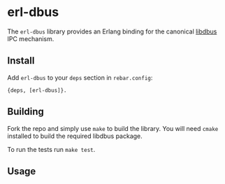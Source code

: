 # erl-dbus

The `erl-dbus` library provides an Erlang binding for the canonical
[libdbus](https://cgit.freedesktop.org/dbus/dbus/) IPC mechanism.


Install
------

Add `erl-dbus` to your `deps` section in `rebar.config`:

``` shell
{deps, [erl-dbus]}.
```

Building
--------

Fork the repo and simply use `make` to build the library. You will
need `cmake` installed to build the required libdbus package.

To run the tests run `make test`.


Usage
-----
